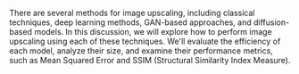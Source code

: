 There are several methods for image upscaling, including classical techniques, deep learning methods, GAN-based approaches, and diffusion-based models. In this discussion, we will explore how to perform image upscaling using each of these techniques. We'll evaluate the efficiency of each model, analyze their size, and examine their performance metrics, such as Mean Squared Error and SSIM (Structural Similarity Index Measure).

